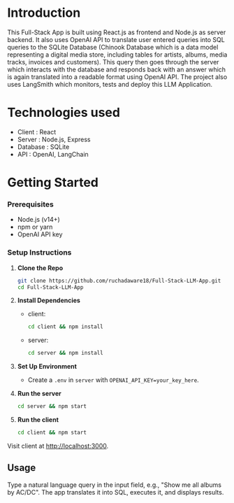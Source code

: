 # Introduction 

This Full-Stack App is built using React.js as frontend and Node.js as server backend. It also uses OpenAI API to translate user entered queries into SQL queries to the SQLite Database (Chinook Database which is a data model representing a digital media store, including tables for artists, albums, media tracks, invoices and customers). This query then goes through the server which interacts with the database and responds back with an answer which is again translated into a readable format using OpenAI API. The project also uses LangSmith which monitors, tests and deploy this LLM Application.

# Technologies used

- Client : React
- Server : Node.js, Express
- Database : SQLite
- API : OpenAI, LangChain

# Getting Started 

### Prerequisites
- Node.js (v14+)
- npm or yarn
- OpenAI API key

### Setup Instructions

1. **Clone the Repo**
   ```bash
   git clone https://github.com/ruchadaware18/Full-Stack-LLM-App.git
   cd Full-Stack-LLM-App

2. **Install Dependencies**
   - client:
     ```bash
     cd client && npm install
     ```
   - server:
     ```bash
     cd server && npm install
     ```
3. **Set Up Environment**
   - Create a `.env` in `server` with `OPENAI_API_KEY=your_key_here`.

4. **Run the server**
   ```bash
   cd server && npm start
   ```

5. **Run the client**
   ```bash
   cd client && npm start
   ```
Visit client at [http://localhost:3000](http://localhost:3000).

## Usage
Type a natural language query in the input field, e.g., "Show me all albums by AC/DC". The app translates it into SQL, executes it, and displays results.
